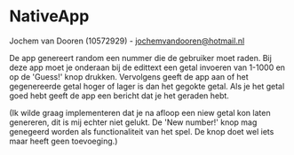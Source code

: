 # NativeApp

Jochem van Dooren (10572929) - jochemvandooren@hotmail.nl

De app genereert random een nummer die de gebruiker moet raden.
Bij deze app moet je onderaan bij de edittext een getal invoeren van 1-1000 en op de 'Guess!' knop drukken. 
Vervolgens geeft de app aan of het gegenereerde getal hoger of lager is dan het gegokte getal. 
Als je het getal goed hebt geeft de app een bericht dat je het geraden hebt.

(Ik wilde graag implementeren dat je na afloop een niew getal kon laten genereren, dit is mij echter niet gelukt. De 'New number!' knop mag genegeerd worden als functionaliteit van het spel.
De knop doet wel iets maar heeft geen toevoeging.)
